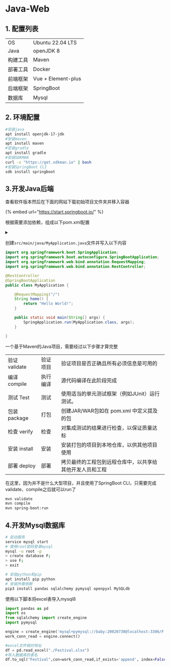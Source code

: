 # Java-Web

## 1. 配置列表

|      |                    |
| ---- | ------------------ |
| OS   | Ubuntu 22.04 LTS   |
| Java | openJDK 8          |
| 构建工具 | Maven              |
| 部署工具 | Docker             |
| 前端框架 | Vue + Element-plus |
| 后端框架 | SpringBoot         |
| 数据库  | Mysql              |

## 2. 环境配置

```bash
#安装java
apt install openjdk-17-jdk
#安装maven
apt install maven
#安装gradle
apt install gradle
#安装SDKMAN
curl -s "https://get.sdkman.io" | bash
#安装SpringBoot CLI
sdk install springboot
```

## 3.开发Java后端

查看软件版本然后在下面的网站下载初始项目文件夹并移入容器

{% embed url="https://start.springboot.io/" %}

根据需要添加依赖，组成以下pom.xml配置

<details>

<summary></summary>

```xml
<?xml version="1.0" encoding="UTF-8"?>
<project xmlns="http://maven.apache.org/POM/4.0.0" xmlns:xsi="http://www.w3.org/2001/XMLSchema-instance"
    xsi:schemaLocation="http://maven.apache.org/POM/4.0.0 https://maven.apache.org/xsd/maven-4.0.0.xsd">
    <modelVersion>4.0.0</modelVersion>

    <groupId>com.example</groupId>
    <artifactId>myproject</artifactId>
    <version>0.0.1-SNAPSHOT</version>

    <parent>
        <groupId>org.springframework.boot</groupId>
        <artifactId>spring-boot-starter-parent</artifactId>
        <version>3.1.0-SNAPSHOT</version>
    </parent>
    <!-- 将在此添加其他行... -->
	<dependencies>
		<dependency>
			<groupId>org.springframework.boot</groupId>
			<artifactId>spring-boot-starter-web</artifactId>
		</dependency>
	</dependencies>
	
    <!-- ((只有当你使用 milestone 或 snapshot 版本时，你才需要这个。)) -->
    <repositories>
        <repository>
            <id>spring-snapshots</id>
            <url>https://repo.spring.io/snapshot</url>
            <snapshots><enabled>true</enabled></snapshots>
        </repository>
        <repository>
            <id>spring-milestones</id>
            <url>https://repo.spring.io/milestone</url>
        </repository>
    </repositories>
    <pluginRepositories>
        <pluginRepository>
            <id>spring-snapshots</id>
            <url>https://repo.spring.io/snapshot</url>
        </pluginRepository>
        <pluginRepository>
            <id>spring-milestones</id>
            <url>https://repo.spring.io/milestone</url>
        </pluginRepository>
    </pluginRepositories>
</project>

```



</details>

创建`src/main/java/MyApplication.java`文件并写入以下内容

```java
import org.springframework.boot.SpringApplication;
import org.springframework.boot.autoconfigure.SpringBootApplication;
import org.springframework.web.bind.annotation.RequestMapping;
import org.springframework.web.bind.annotation.RestController;

@RestController
@SpringBootApplication
public class MyApplication {

    @RequestMapping("/")
    String home() {
        return "Hello World!";
    }

    public static void main(String[] args) {
        SpringApplication.run(MyApplication.class, args);
    }

}
```

一个基于Maven的Java项目，需要经过以下步骤才算完整

|             |      |                              |
| ----------- | ---- | ---------------------------- |
| 验证 validate | 验证项目 | 验证项目是否正确且所有必须信息是可用的          |
| 编译 compile  | 执行编译 | 源代码编译在此阶段完成                  |
| 测试 Test     | 测试   | 使用适当的单元测试框架（例如JUnit）运行测试。    |
| 包装 package  | 打包   | 创建JAR/WAR包如在 pom.xml 中定义提及的包 |
| 检查 verify   | 检查   | 对集成测试的结果进行检查，以保证质量达标         |
| 安装 install  | 安装   | 安装打包的项目到本地仓库，以供其他项目使用        |
| 部署 deploy   | 部署   | 拷贝最终的工程包到远程仓库中，以共享给其他开发人员和工程 |

在这里，因为并不是什么大型项目，并且使用了SpringBoot CLI，只需要完成validate、compile之后就可以run了

```bash
mvn validate
mvn compile
mvn spring-boot:run
```





## 4.开发Mysql数据库

```bash
# 启动服务
service mysql start
# 使用root密码登录mysql
mysql -u root -p
> create database F;
> use F;
> exit

# 安装python和pip
apt install pip python
# 安装所需依赖
pip3 install pandas sqlalchemy pymysql openpyxl MySQLdb
```

使用以下脚本将excel表导入mysql8

```python
import pandas as pd
import os
from sqlalchemy import create_engine
import pymysql

engine = create_engine('mysql+pymysql://baby:20020730@localhost:3306/F')
work_conn_read = engine.connect()

#excel文件相对地址
df = pd.read_excel("./Festival.xlsx")
#导入数据库的表名
df.to_sql("Festival",con=work_conn_read,if_exists='append', index=False)
```
